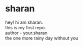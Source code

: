 # sharan
hey! hi am sharan.
<br>
this is my first repo.
<br>
author - your.sharan
<br>
the one more rainy day without you
